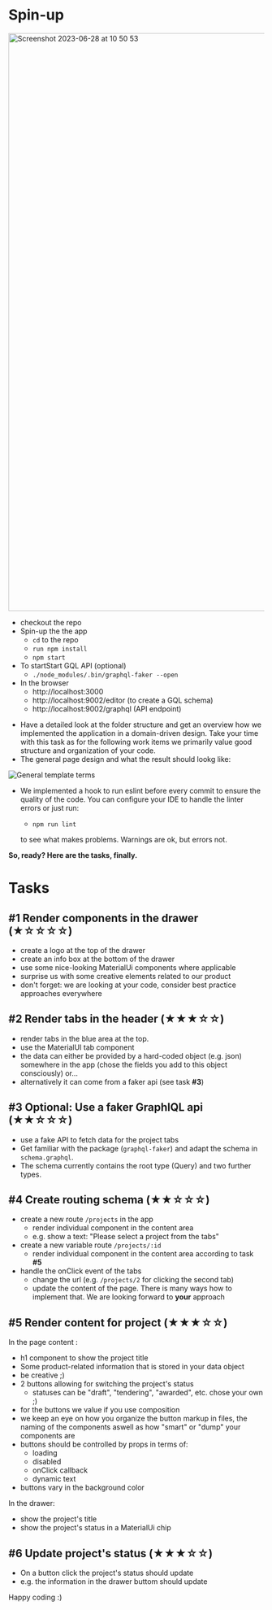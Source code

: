 # Spin-up

<img width="1137" alt="Screenshot 2023-06-28 at 10 50 53" src="https://github.com/yoelmacia/typescript-code-challenge-tenderframe/assets/44965890/b40fe5d8-d341-4b0d-9b3b-44f182cc13de">

-   checkout the repo
-   Spin-up the the app
    -   `cd` to the repo
    -   `run npm install`
    -   `npm start`
-   To startStart GQL API (optional)
    -   `./node_modules/.bin/graphql-faker --open`
-   In the browser
    -   http://localhost:3000
    -   http://localhost:9002/editor (to create a GQL schema)
    -   http://localhost:9002/graphql (API endpoint)

*   Have a detailed look at the folder structure and get an overview how we implemented the application in a domain-driven design. Take your time with this task as for the following work items we primarily value good structure and organization of your code.
*   The general page design and what the result should lookg like:

![General template terms](./docs/template.png)

* We implemented a hook to run eslint before every commit to ensure the quality of the code.
You can configure your IDE to handle the linter errors or just run:

    - `npm run lint`

    to see what makes problems. Warnings are ok, but errors not.

**So, ready? Here are the tasks, finally.**

# Tasks

## #1 Render components in the drawer (★☆☆☆☆)

-   create a logo at the top of the drawer
-   create an info box at the bottom of the drawer
-   use some nice-looking MaterialUi components where applicable
-   surprise us with some creative elements related to our product
-   don't forget: we are looking at your code, consider best practice approaches everywhere

## #2 Render tabs in the header (★★★☆☆)

-   render tabs in the blue area at the top.
-   use the MaterialUI tab component
-   the data can either be provided by a hard-coded object (e.g. json) somewhere in the app (chose the fields you add to this object consciously) or...
-   alternatively it can come from a faker api (see task **#3**)

## #3 Optional: Use a faker GraphlQL api (★★☆☆☆)

-   use a fake API to fetch data for the project tabs
-   Get familiar with the package (`graphql-faker`) and adapt the schema in `schema.graphql`.
-   The schema currently contains the root type (Query) and two further types.

## #4 Create routing schema (★★☆☆☆)

-   create a new route `/projects` in the app
    -   render individual component in the content area
    -   e.g. show a text: "Please select a project from the tabs"
-   create a new variable route `/projects/:id`
    -   render individual component in the content area according to task **#5**
-   handle the onClick event of the tabs
    -   change the url (e.g. `/projects/2` for clicking the second tab)
    -   update the content of the page. There is many ways how to implement that. We are looking forward to **your** approach

## #5 Render content for project (★★★☆☆)

In the page content :

-   h1 component to show the project title
-   Some product-related information that is stored in your data object
-   be creative ;)
-   2 buttons allowing for switching the project's status
    -   statuses can be "draft", "tendering", "awarded", etc. chose your own ;)
-   for the buttons we value if you use composition
-   we keep an eye on how you organize the button markup in files, the naming of the components aswell as how "smart" or "dump" your components are
-   buttons should be controlled by props in terms of:
    -   loading
    -   disabled
    -   onClick callback
    -   dynamic text
-   buttons vary in the background color

In the drawer:

-   show the project's title
-   show the project's status in a MaterialUi chip

## #6 Update project's status (★★★☆☆)

-   On a button click the project's status should update
-   e.g. the information in the drawer buttom should update

Happy coding :)
